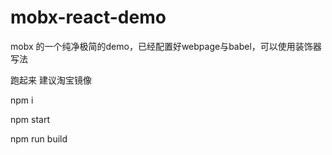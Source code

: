 # mobx-react-demo
mobx 的一个纯净极简的demo，已经配置好webpage与babel，可以使用装饰器写法

跑起来 建议淘宝镜像

npm i 

npm start 

npm run build